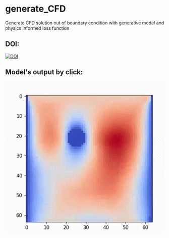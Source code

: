 # generate_CFD
Generate CFD solution out of boundary condition with generative model and physics informed loss function
## DOI:
[![DOI](https://zenodo.org/badge/212940839.svg)](https://zenodo.org/badge/latestdoi/212940839)

## Model's output by click:
![Model's Output By Click](https://github.com/shenw33/generate_CFD/blob/master/Results/output_by_click.gif)

